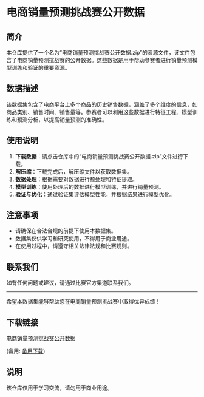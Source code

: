 # 电商销量预测挑战赛公开数据

## 简介

本仓库提供了一个名为“电商销量预测挑战赛公开数据.zip”的资源文件，该文件包含了电商销量预测挑战赛的公开数据。这些数据是用于帮助参赛者进行销量预测模型训练和验证的重要资源。

## 数据描述

该数据集包含了电商平台上多个商品的历史销售数据，涵盖了多个维度的信息，如商品类别、销售时间、销售量等。参赛者可以利用这些数据进行特征工程、模型训练和预测分析，以提高销量预测的准确性。

## 使用说明

1. **下载数据**：请点击仓库中的“电商销量预测挑战赛公开数据.zip”文件进行下载。
2. **解压缩**：下载完成后，解压缩文件以获取数据集。
3. **数据处理**：根据需要对数据进行预处理和特征提取。
4. **模型训练**：使用处理后的数据进行模型训练，并进行销量预测。
5. **验证与优化**：通过验证集评估模型性能，并根据结果进行模型优化。

## 注意事项

- 请确保在合法合规的前提下使用本数据集。
- 数据集仅供学习和研究使用，不得用于商业用途。
- 在使用过程中，请遵守相关法律法规和比赛规则。

## 联系我们

如有任何问题或建议，请通过比赛官方渠道联系我们。

---

希望本数据集能够帮助您在电商销量预测挑战赛中取得优异成绩！

## 下载链接
[电商销量预测挑战赛公开数据](https://pan.quark.cn/s/d43df5ffa56c) 

(备用: [备用下载](https://pan.baidu.com/s/1J4d5iiWBHbpxMhMtkvgOXg?pwd=1234))

## 说明

该仓库仅用于学习交流，请勿用于商业用途。
